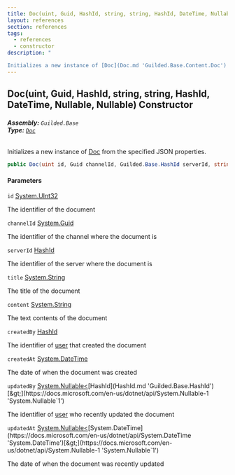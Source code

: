 ```yaml
---
title: Doc(uint, Guid, HashId, string, string, HashId, DateTime, Nullable<HashId>, Nullable<DateTime>)
layout: references
section: references
tags:
  - references
  - constructor
description: "

Initializes a new instance of [Doc](Doc.md 'Guilded.Base.Content.Doc') from the specified JSON properties."
---
```


## Doc(uint, Guid, HashId, string, string, HashId, DateTime, Nullable<HashId>, Nullable<DateTime>) Constructor
###### **Assembly:** `Guilded.Base`<br/>**Type:** [`Doc`](Doc.md 'Guilded.Base.Content.Doc')

Initializes a new instance of [Doc](Doc.md 'Guilded.Base.Content.Doc') from the specified JSON properties.

```csharp
public Doc(uint id, Guid channelId, Guilded.Base.HashId serverId, string title, string content, Guilded.Base.HashId createdBy, System.DateTime createdAt, System.Nullable<Guilded.Base.HashId> updatedBy, System.Nullable<System.DateTime> updatedAt);
```
#### Parameters

<a name='Guilded.Base.Content.Doc.Doc(uint,Guid,Guilded.Base.HashId,string,string,Guilded.Base.HashId,System.DateTime,System.Nullable_Guilded.Base.HashId_,System.Nullable_System.DateTime_).id'></a>

`id` [System.UInt32](https://docs.microsoft.com/en-us/dotnet/api/System.UInt32 'System.UInt32')

The identifier of the document

<a name='Guilded.Base.Content.Doc.Doc(uint,Guid,Guilded.Base.HashId,string,string,Guilded.Base.HashId,System.DateTime,System.Nullable_Guilded.Base.HashId_,System.Nullable_System.DateTime_).channelId'></a>

`channelId` [System.Guid](https://docs.microsoft.com/en-us/dotnet/api/System.Guid 'System.Guid')

The identifier of the channel where the document is

<a name='Guilded.Base.Content.Doc.Doc(uint,Guid,Guilded.Base.HashId,string,string,Guilded.Base.HashId,System.DateTime,System.Nullable_Guilded.Base.HashId_,System.Nullable_System.DateTime_).serverId'></a>

`serverId` [HashId](HashId.md 'Guilded.Base.HashId')

The identifier of the server where the document is

<a name='Guilded.Base.Content.Doc.Doc(uint,Guid,Guilded.Base.HashId,string,string,Guilded.Base.HashId,System.DateTime,System.Nullable_Guilded.Base.HashId_,System.Nullable_System.DateTime_).title'></a>

`title` [System.String](https://docs.microsoft.com/en-us/dotnet/api/System.String 'System.String')

The title of the document

<a name='Guilded.Base.Content.Doc.Doc(uint,Guid,Guilded.Base.HashId,string,string,Guilded.Base.HashId,System.DateTime,System.Nullable_Guilded.Base.HashId_,System.Nullable_System.DateTime_).content'></a>

`content` [System.String](https://docs.microsoft.com/en-us/dotnet/api/System.String 'System.String')

The text contents of the document

<a name='Guilded.Base.Content.Doc.Doc(uint,Guid,Guilded.Base.HashId,string,string,Guilded.Base.HashId,System.DateTime,System.Nullable_Guilded.Base.HashId_,System.Nullable_System.DateTime_).createdBy'></a>

`createdBy` [HashId](HashId.md 'Guilded.Base.HashId')

The identifier of [user](User.md 'Guilded.Base.Users.User') that created the document

<a name='Guilded.Base.Content.Doc.Doc(uint,Guid,Guilded.Base.HashId,string,string,Guilded.Base.HashId,System.DateTime,System.Nullable_Guilded.Base.HashId_,System.Nullable_System.DateTime_).createdAt'></a>

`createdAt` [System.DateTime](https://docs.microsoft.com/en-us/dotnet/api/System.DateTime 'System.DateTime')

The date of when the document was created

<a name='Guilded.Base.Content.Doc.Doc(uint,Guid,Guilded.Base.HashId,string,string,Guilded.Base.HashId,System.DateTime,System.Nullable_Guilded.Base.HashId_,System.Nullable_System.DateTime_).updatedBy'></a>

`updatedBy` [System.Nullable&lt;](https://docs.microsoft.com/en-us/dotnet/api/System.Nullable-1 'System.Nullable`1')[HashId](HashId.md 'Guilded.Base.HashId')[&gt;](https://docs.microsoft.com/en-us/dotnet/api/System.Nullable-1 'System.Nullable`1')

The identifier of [user](User.md 'Guilded.Base.Users.User') who recently updated the document

<a name='Guilded.Base.Content.Doc.Doc(uint,Guid,Guilded.Base.HashId,string,string,Guilded.Base.HashId,System.DateTime,System.Nullable_Guilded.Base.HashId_,System.Nullable_System.DateTime_).updatedAt'></a>

`updatedAt` [System.Nullable&lt;](https://docs.microsoft.com/en-us/dotnet/api/System.Nullable-1 'System.Nullable`1')[System.DateTime](https://docs.microsoft.com/en-us/dotnet/api/System.DateTime 'System.DateTime')[&gt;](https://docs.microsoft.com/en-us/dotnet/api/System.Nullable-1 'System.Nullable`1')

The date of when the document was recently updated